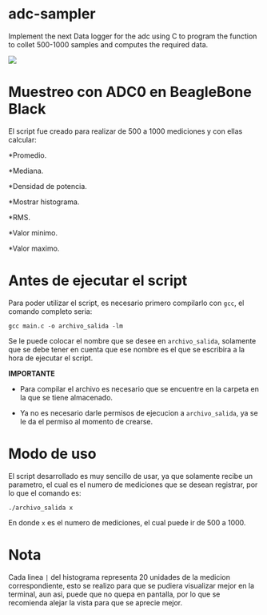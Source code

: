 # adc-sampler
Implement the next Data logger for the adc using C to program the function to collet 500-1000 samples and computes the required data.

![](./adc.001.jpeg)

# Muestreo con ADC0 en BeagleBone Black

El script fue creado para realizar de 500 a 1000 mediciones y con ellas calcular:

*Promedio.

*Mediana.

*Densidad de potencia.

*Mostrar histograma.

*RMS.

*Valor minimo.

*Valor maximo.

# Antes de ejecutar el script
Para poder utilizar el script, es necesario primero compilarlo con `gcc`, el comando completo seria:
```
gcc main.c -o archivo_salida -lm
```
Se le puede colocar el nombre que se desee en `archivo_salida`, solamente que se debe tener en cuenta que ese nombre es el que 
se escribira a la hora de ejecutar el script. 

**IMPORTANTE** 

- Para compilar el archivo es necesario que se encuentre en la carpeta en la que se tiene almacenado.

- Ya no es necesario darle permisos de ejecucion a `archivo_salida`, ya se le da el permiso al momento de crearse.

# Modo de uso
El script desarrollado es muy sencillo de usar, ya que solamente recibe un parametro, el cual es el numero de mediciones que se desean
registrar, por lo que el comando es:
```
./archivo_salida x
```
En donde `x` es el numero de mediciones, el cual puede ir de 500 a 1000.

# Nota
Cada linea `|` del histograma representa 20 unidades de la medicion correspondiente, esto se realizo para que se pudiera visualizar mejor en la
terminal, aun asi, puede que no quepa en pantalla, por lo que se recomienda alejar la vista para que se aprecie mejor.
